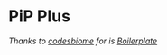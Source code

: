 # PiP Plus
_Thanks to [codesbiome](https://github.com/codesbiome) for is [Boilerplate](https://github.com/codesbiome/electron-react-webpack-typescript-2023)_